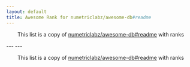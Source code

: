 ```yaml
---
layout: default
title: Awesome Rank for numetriclabz/awesome-db#readme
---
```


<p align="center">
	This list is a copy of <a href="https://github.com/numetriclabz/awesome-db#readme">numetriclabz/awesome-db#readme</a> with ranks
</p>
---
---
<p align="center">
	This list is a copy of <a href="https://github.com/numetriclabz/awesome-db#readme">numetriclabz/awesome-db#readme</a> with ranks
</p>
